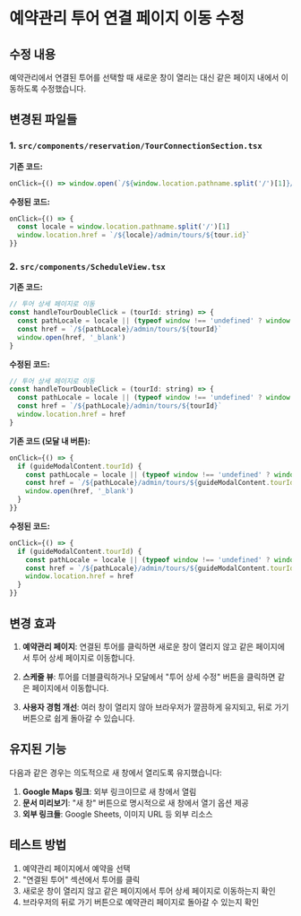 # 예약관리 투어 연결 페이지 이동 수정

## 수정 내용

예약관리에서 연결된 투어를 선택할 때 새로운 창이 열리는 대신 같은 페이지 내에서 이동하도록 수정했습니다.

## 변경된 파일들

### 1. `src/components/reservation/TourConnectionSection.tsx`

**기존 코드:**
```javascript
onClick={() => window.open(`/${window.location.pathname.split('/')[1]}/admin/tours/${tour.id}`, '_blank')}
```

**수정된 코드:**
```javascript
onClick={() => {
  const locale = window.location.pathname.split('/')[1]
  window.location.href = `/${locale}/admin/tours/${tour.id}`
}}
```

### 2. `src/components/ScheduleView.tsx`

**기존 코드:**
```javascript
// 투어 상세 페이지로 이동
const handleTourDoubleClick = (tourId: string) => {
  const pathLocale = locale || (typeof window !== 'undefined' ? window.location.pathname.split('/')[1] : '')
  const href = `/${pathLocale}/admin/tours/${tourId}`
  window.open(href, '_blank')
}
```

**수정된 코드:**
```javascript
// 투어 상세 페이지로 이동
const handleTourDoubleClick = (tourId: string) => {
  const pathLocale = locale || (typeof window !== 'undefined' ? window.location.pathname.split('/')[1] : '')
  const href = `/${pathLocale}/admin/tours/${tourId}`
  window.location.href = href
}
```

**기존 코드 (모달 내 버튼):**
```javascript
onClick={() => {
  if (guideModalContent.tourId) {
    const pathLocale = locale || (typeof window !== 'undefined' ? window.location.pathname.split('/')[1] : '')
    const href = `/${pathLocale}/admin/tours/${guideModalContent.tourId}`
    window.open(href, '_blank')
  }
}}
```

**수정된 코드:**
```javascript
onClick={() => {
  if (guideModalContent.tourId) {
    const pathLocale = locale || (typeof window !== 'undefined' ? window.location.pathname.split('/')[1] : '')
    const href = `/${pathLocale}/admin/tours/${guideModalContent.tourId}`
    window.location.href = href
  }
}}
```

## 변경 효과

1. **예약관리 페이지**: 연결된 투어를 클릭하면 새로운 창이 열리지 않고 같은 페이지에서 투어 상세 페이지로 이동합니다.

2. **스케줄 뷰**: 투어를 더블클릭하거나 모달에서 "투어 상세 수정" 버튼을 클릭하면 같은 페이지에서 이동합니다.

3. **사용자 경험 개선**: 여러 창이 열리지 않아 브라우저가 깔끔하게 유지되고, 뒤로 가기 버튼으로 쉽게 돌아갈 수 있습니다.

## 유지된 기능

다음과 같은 경우는 의도적으로 새 창에서 열리도록 유지했습니다:

1. **Google Maps 링크**: 외부 링크이므로 새 창에서 열림
2. **문서 미리보기**: "새 창" 버튼으로 명시적으로 새 창에서 열기 옵션 제공
3. **외부 링크들**: Google Sheets, 이미지 URL 등 외부 리소스

## 테스트 방법

1. 예약관리 페이지에서 예약을 선택
2. "연결된 투어" 섹션에서 투어를 클릭
3. 새로운 창이 열리지 않고 같은 페이지에서 투어 상세 페이지로 이동하는지 확인
4. 브라우저의 뒤로 가기 버튼으로 예약관리 페이지로 돌아갈 수 있는지 확인
